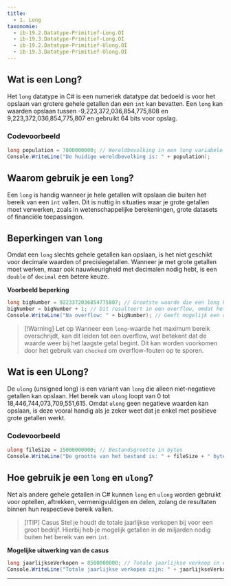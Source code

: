```yaml
---
title:
  - 1. Long
taxonomie:
  - ib-19.2.Datatype-Primitief-Long.OI
  - ib-19.3.Datatype-Primitief-Long.OI
  - ib-19.2.Datatype-Primitief-Ulong.OI
  - ib-19.3.Datatype-Primitief-Ulong.OI
---
```


## Wat is een Long?
Het `long` datatype in C# is een numeriek datatype dat bedoeld is voor het opslaan van grotere gehele getallen dan een `int` kan bevatten. Een `long` kan waarden opslaan tussen -9,223,372,036,854,775,808 en 9,223,372,036,854,775,807 en gebruikt 64 bits voor opslag.

### Codevoorbeeld
```C#
long population = 7800000000; // Wereldbevolking in een long variabele
Console.WriteLine("De huidige wereldbevolking is: " + population);
```

## Waarom gebruik je een `long`?
Een `long` is handig wanneer je hele getallen wilt opslaan die buiten het bereik van een `int` vallen. Dit is nuttig in situaties waar je grote getallen moet verwerken, zoals in wetenschappelijke berekeningen, grote datasets of financiële toepassingen.

## Beperkingen van `long`
Omdat een `long` slechts gehele getallen kan opslaan, is het niet geschikt voor decimale waarden of precisiegetallen. Wanneer je met grote getallen moet werken, maar ook nauwkeurigheid met decimalen nodig hebt, is een `double` of `decimal` een betere keuze.

**Voorbeeld beperking**
```C#
long bigNumber = 9223372036854775807; // Grootste waarde die een long kan opslaan
bigNumber = bigNumber + 1; // Dit resulteert in een overflow, omdat het getal buiten het bereik valt
Console.WriteLine("Na overflow: " + bigNumber); // Geeft mogelijk een onverwachte waarde
```

> [!Warning] Let op 
> Wanneer een `long`-waarde het maximum bereik overschrijdt, kan dit leiden tot een overflow, wat betekent dat de waarde weer bij het laagste getal begint. Dit kan worden voorkomen door het gebruik van `checked` om overflow-fouten op te sporen.

## Wat is een ULong?
De `ulong` (unsigned long) is een variant van `long` die alleen niet-negatieve getallen kan opslaan. Het bereik van `ulong` loopt van 0 tot 18,446,744,073,709,551,615. Omdat `ulong` geen negatieve waarden kan opslaan, is deze vooral handig als je zeker weet dat je enkel met positieve grote getallen werkt.

### Codevoorbeeld
```C#
ulong fileSize = 15000000000; // Bestandsgrootte in bytes
Console.WriteLine("De grootte van het bestand is: " + fileSize + " bytes");
```

## Hoe gebruik je een `long` en `ulong`?
Net als andere gehele getallen in C# kunnen `long` en `ulong` worden gebruikt voor optellen, aftrekken, vermenigvuldigen en delen, zolang de resultaten binnen hun respectieve bereik vallen.

> [!TIP] Casus
> Stel je houdt de totale jaarlijkse verkopen bij voor een groot bedrijf. Hierbij heb je mogelijk getallen in de miljarden nodig buiten het bereik van een `int`.

**Mogelijke uitwerking van de casus**
```C#
long jaarlijkseVerkopen = 8500000000; // Totale jaarlijkse verkoop in een long variabele
Console.WriteLine("Totale jaarlijkse verkopen zijn: " + jaarlijkseVerkopen + " euro");
```

---
